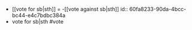 - [[vote for sb|sth]] = -[[vote against sb|sth]]
  id:: 60fa8233-90da-4bcc-bc44-e4c7bdbc384a
- vote for sb|sth #vote